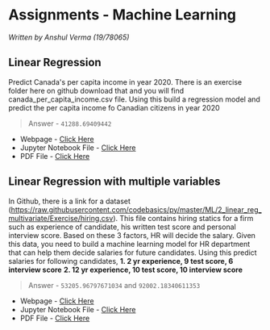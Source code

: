 # Assignments - Machine Learning

*Written by Anshul Verma (19/78065)*

## Linear Regression 

Predict Canada's per capita income in year 2020. There is an exercise folder here on github download that and you will find canada_per_capita_income.csv file. 
Using this build a regression model and predict the per capita income fo Canadian citizens in year 2020

> Answer - 
`41288.69409442`

- Webpage - [Click Here](https://itsanshulverma.github.io/du-cs-undergrad-course/Semester6/MachineLearning/Assignments/78065,%20Assignment%20-%20LR.html)
- Jupyter Notebook File - [Click Here](https://github.com/itsanshulverma/du-cs-undergrad-course/blob/master/Semester6/MachineLearning/Assignments/78065%2C%20Assignment%20-%20LR.ipynb)
- PDF File - [Click Here](https://github.com/itsanshulverma/du-cs-undergrad-course/blob/master/Semester6/MachineLearning/Assignments/78065%2C%20Assignment%20-%20LR.pdf)

## Linear Regression with multiple variables

In Github, there is a link for a dataset (https://raw.githubusercontent.com/codebasics/py/master/ML/2_linear_reg_multivariate/Exercise/hiring.csv). This file contains hiring statics for a firm such as experience of candidate, his written test score and personal interview score. Based on these 3 factors, HR will decide the salary. Given this data, you need to build a machine learning model for HR department that can help them decide salaries for future candidates. Using this predict salaries for following candidates,
**1. 2 yr experience, 9 test score, 6 interview score**
**2. 12 yr experience, 10 test score, 10 interview score**

> Answer - 
`53205.96797671034` and `92002.18340611353`

- Webpage - [Click Here](https://itsanshulverma.github.io/du-cs-undergrad-course/Semester6/MachineLearning/Assignments/78065,%20Assignment%20-%20LR%20with%20Multiple%20Variables.html)
- Jupyter Notebook File - [Click Here](https://github.com/itsanshulverma/du-cs-undergrad-course/blob/master/Semester6/MachineLearning/Assignments/78065,%20Assignment%20-%20LR%20with%20Multiple%20Variables.ipynb)
- PDF File - [Click Here](https://github.com/itsanshulverma/du-cs-undergrad-course/blob/master/Semester6/MachineLearning/Assignments/78065,%20Assignment%20-%20LR%20with%20Multiple%20Variables.pdf)
